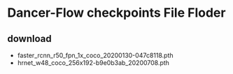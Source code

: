 # Dancer-Flow checkpoints File Floder

## download 
+ faster_rcnn_r50_fpn_1x_coco_20200130-047c8118.pth
+ hrnet_w48_coco_256x192-b9e0b3ab_20200708.pth 